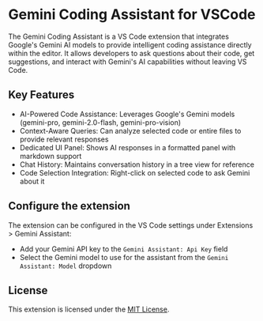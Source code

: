 # Gemini Coding Assistant for VSCode

The Gemini Coding Assistant is a VS Code extension that integrates Google's Gemini AI models to provide intelligent coding assistance directly within the editor. It allows developers to ask questions about their code, get suggestions, and interact with Gemini's AI capabilities without leaving VS Code.

## Key Features

- AI-Powered Code Assistance: Leverages Google's Gemini models (gemini-pro, gemini-2.0-flash, gemini-pro-vision)
- Context-Aware Queries: Can analyze selected code or entire files to provide relevant responses
- Dedicated UI Panel: Shows AI responses in a formatted panel with markdown support
- Chat History: Maintains conversation history in a tree view for reference
- Code Selection Integration: Right-click on selected code to ask Gemini about it

## Configure the extension

The extension can be configured in the VS Code settings under Extensions > Gemini Assistant:

- Add your Gemini API key to the `Gemini Assistant: Api Key` field
- Select the Gemini model to use for the assistant from the `Gemini Assistant: Model` dropdown

## License

This extension is licensed under the [MIT License](LICENSE).

